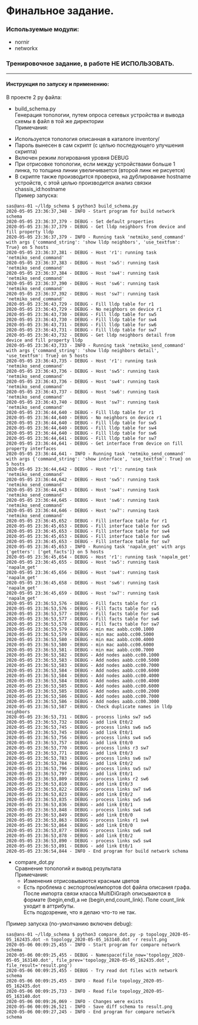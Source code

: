 Финальное задание.
===================================

### Используемые модули:
* nornir
* networkx

### Тренировочное задание, в работе НЕ ИСПОЛЬЗОВАТЬ.
------------

#### Инструкция по запуску и применению:

В проекте 2 py файла:

* build_schema.py  
Генерация топологии, путем опроса сетевых устройства и вывода схемы в файл в той же директории  
Примечания:
 - Используется топология описанная в каталоге inventory/  
 - Пароль вынесен в сам скрипт (с целью последующего улучшения скрипта)  
 - Включен режим логирования уровня DEBUG  
 - При отрисовке топологии, если между устройствами больше 1 линка, то толщина линии увеличивается (второй линк не рисуется)  
 - В скрипте также производится проверка, на дублирование hostname устройств, с этой целью производится анализ связки chassis_id:hostname  
Пример запуска:
```
sas@ans-01 ~/lldp_schema $ python3 build_schema.py
2020-05-05 23:36:37,348 - INFO - Start program for build network schema
2020-05-05 23:36:37,379 - DEBUG - Set default properties
2020-05-05 23:36:37,379 - DEBUG - Get lldp neighbors from device and fill property lldp
2020-05-05 23:36:37,379 - INFO - Running task 'netmiko_send_command' with args {'command_string': 'show lldp neighbors', 'use_textfsm': True} on 5 hosts
2020-05-05 23:36:37,381 - DEBUG - Host 'r1': running task 'netmiko_send_command'
2020-05-05 23:36:37,383 - DEBUG - Host 'sw5': running task 'netmiko_send_command'
2020-05-05 23:36:37,384 - DEBUG - Host 'sw4': running task 'netmiko_send_command'
2020-05-05 23:36:37,390 - DEBUG - Host 'sw6': running task 'netmiko_send_command'
2020-05-05 23:36:37,392 - DEBUG - Host 'sw7': running task 'netmiko_send_command'
2020-05-05 23:36:43,729 - DEBUG - Fill lldp table for r1
2020-05-05 23:36:43,729 - DEBUG - No neighbors on device r1
2020-05-05 23:36:43,730 - DEBUG - Fill lldp table for sw5
2020-05-05 23:36:43,730 - DEBUG - Fill lldp table for sw4
2020-05-05 23:36:43,731 - DEBUG - Fill lldp table for sw6
2020-05-05 23:36:43,731 - DEBUG - Fill lldp table for sw7
2020-05-05 23:36:43,732 - DEBUG - Get lldp neighbors detail from device and fill property lldp
2020-05-05 23:36:43,733 - INFO - Running task 'netmiko_send_command' with args {'command_string': 'show lldp neighbors detail', 'use_textfsm': True} on 5 hosts
2020-05-05 23:36:43,735 - DEBUG - Host 'r1': running task 'netmiko_send_command'
2020-05-05 23:36:43,736 - DEBUG - Host 'sw5': running task 'netmiko_send_command'
2020-05-05 23:36:43,736 - DEBUG - Host 'sw4': running task 'netmiko_send_command'
2020-05-05 23:36:43,737 - DEBUG - Host 'sw6': running task 'netmiko_send_command'
2020-05-05 23:36:43,740 - DEBUG - Host 'sw7': running task 'netmiko_send_command'
2020-05-05 23:36:44,640 - DEBUG - Fill lldp table for r1
2020-05-05 23:36:44,640 - DEBUG - No neighbors on device r1
2020-05-05 23:36:44,640 - DEBUG - Fill lldp table for sw5
2020-05-05 23:36:44,640 - DEBUG - Fill lldp table for sw4
2020-05-05 23:36:44,640 - DEBUG - Fill lldp table for sw6
2020-05-05 23:36:44,641 - DEBUG - Fill lldp table for sw7
2020-05-05 23:36:44,641 - DEBUG - Get interface from device on fill property interfaces
2020-05-05 23:36:44,641 - INFO - Running task 'netmiko_send_command' with args {'command_string': 'show interface', 'use_textfsm': True} on 5 hosts
2020-05-05 23:36:44,642 - DEBUG - Host 'r1': running task 'netmiko_send_command'
2020-05-05 23:36:44,642 - DEBUG - Host 'sw5': running task 'netmiko_send_command'
2020-05-05 23:36:44,643 - DEBUG - Host 'sw4': running task 'netmiko_send_command'
2020-05-05 23:36:44,645 - DEBUG - Host 'sw6': running task 'netmiko_send_command'
2020-05-05 23:36:44,646 - DEBUG - Host 'sw7': running task 'netmiko_send_command'
2020-05-05 23:36:45,652 - DEBUG - Fill interface table for r1
2020-05-05 23:36:45,653 - DEBUG - Fill interface table for sw5
2020-05-05 23:36:45,653 - DEBUG - Fill interface table for sw4
2020-05-05 23:36:45,653 - DEBUG - Fill interface table for sw6
2020-05-05 23:36:45,653 - DEBUG - Fill interface table for sw7
2020-05-05 23:36:45,653 - INFO - Running task 'napalm_get' with args {'getters': ['get_facts']} on 5 hosts
2020-05-05 23:36:45,654 - DEBUG - Host 'r1': running task 'napalm_get'
2020-05-05 23:36:45,655 - DEBUG - Host 'sw5': running task 'napalm_get'
2020-05-05 23:36:45,656 - DEBUG - Host 'sw4': running task 'napalm_get'
2020-05-05 23:36:45,658 - DEBUG - Host 'sw6': running task 'napalm_get'
2020-05-05 23:36:45,659 - DEBUG - Host 'sw7': running task 'napalm_get'
2020-05-05 23:36:53,576 - DEBUG - Fill facts table for r1
2020-05-05 23:36:53,576 - DEBUG - Fill facts table for sw5
2020-05-05 23:36:53,577 - DEBUG - Fill facts table for sw4
2020-05-05 23:36:53,577 - DEBUG - Fill facts table for sw6
2020-05-05 23:36:53,578 - DEBUG - Fill facts table for sw7
2020-05-05 23:36:53,579 - DEBUG - min mac aabb.cc00.1000
2020-05-05 23:36:53,579 - DEBUG - min mac aabb.cc00.5000
2020-05-05 23:36:53,580 - DEBUG - min mac aabb.cc00.4000
2020-05-05 23:36:53,580 - DEBUG - min mac aabb.cc00.6000
2020-05-05 23:36:53,581 - DEBUG - min mac aabb.cc00.7000
2020-05-05 23:36:53,582 - DEBUG - Add nodes aabb.cc00.1000
2020-05-05 23:36:53,583 - DEBUG - Add nodes aabb.cc00.5000
2020-05-05 23:36:53,583 - DEBUG - Add nodes aabb.cc00.7000
2020-05-05 23:36:53,584 - DEBUG - Add nodes aabb.cc00.6000
2020-05-05 23:36:53,584 - DEBUG - Add nodes aabb.cc00.4000
2020-05-05 23:36:53,584 - DEBUG - Add nodes aabb.cc00.4000
2020-05-05 23:36:53,585 - DEBUG - Add nodes aabb.cc00.6000
2020-05-05 23:36:53,585 - DEBUG - Add nodes aabb.cc00.2000
2020-05-05 23:36:53,586 - DEBUG - Add nodes aabb.cc00.7000
2020-05-05 23:36:53,586 - DEBUG - Add nodes aabb.cc00.3000
2020-05-05 23:36:53,587 - DEBUG - Check duplicate names in lldp neighbors
2020-05-05 23:36:53,731 - DEBUG - process links sw7 sw5
2020-05-05 23:36:53,732 - DEBUG - add link Et0/2
2020-05-05 23:36:53,745 - DEBUG - process links sw6 sw5
2020-05-05 23:36:53,745 - DEBUG - add link Et0/1
2020-05-05 23:36:53,756 - DEBUG - process links sw4 sw5
2020-05-05 23:36:53,757 - DEBUG - add link Et0/0
2020-05-05 23:36:53,770 - DEBUG - process links r3 sw7
2020-05-05 23:36:53,771 - DEBUG - add link Et0/3
2020-05-05 23:36:53,783 - DEBUG - process links sw6 sw7
2020-05-05 23:36:53,784 - DEBUG - add link Et0/2
2020-05-05 23:36:53,796 - DEBUG - process links sw5 sw7
2020-05-05 23:36:53,797 - DEBUG - add link Et0/1
2020-05-05 23:36:53,809 - DEBUG - process links r2 sw6
2020-05-05 23:36:53,810 - DEBUG - add link Et0/3
2020-05-05 23:36:53,822 - DEBUG - process links sw7 sw6
2020-05-05 23:36:53,823 - DEBUG - add link Et0/2
2020-05-05 23:36:53,835 - DEBUG - process links sw5 sw6
2020-05-05 23:36:53,836 - DEBUG - add link Et0/1
2020-05-05 23:36:53,848 - DEBUG - process links sw4 sw6
2020-05-05 23:36:53,849 - DEBUG - add link Et0/0
2020-05-05 23:36:53,863 - DEBUG - process links r1 sw4
2020-05-05 23:36:53,864 - DEBUG - add link Et0/0
2020-05-05 23:36:53,877 - DEBUG - process links sw6 sw4
2020-05-05 23:36:53,878 - DEBUG - add link Et0/2
2020-05-05 23:36:53,890 - DEBUG - process links sw5 sw4
2020-05-05 23:36:53,891 - DEBUG - add link Et0/1
2020-05-05 23:36:54,844 - INFO - End program for build network schema
```

* compare_dot.py  
Сравнение топологий и вывод результата  
Примечания: 
  - Изменения отрисовываются красным цветов
  - Есть проблема с экспортом/импортов dot файла описания графа.  
  После импорта связи класса MultiDiGraph описываются в формате (begin,end),а не (begin,end,count_link).  Поле count_link уходит в аттрибуты.  
  Есть подозрение, что я делаю что-то не так.

Пример запуска (по-умолчанию включен debug):
```
sas@ans-01 ~/lldp_schema $ python3 compare_dot.py -p topology_2020-05-05_162435.dot -n topology_2020-05-05_163140.dot -r result.png
2020-05-06 00:09:25,455 - INFO - Start program for compare network schema
2020-05-06 00:09:25,455 - DEBUG - Namespace(file_now='topology_2020-05-05_163140.dot', file_prev='topology_2020-05-05_162435.dot', file_result='result.png')
2020-05-06 00:09:25,455 - DEBUG - Try read dot files with network schema
2020-05-06 00:09:25,455 - INFO - Read file topology_2020-05-05_162435.dot
2020-05-06 00:09:25,733 - INFO - Read file topology_2020-05-05_163140.dot
2020-05-06 00:09:26,069 - INFO - Changes were exists
2020-05-06 00:09:26,521 - INFO - Save diff schema to result.png
2020-05-06 00:09:27,245 - INFO - End program for compare network schema
```




